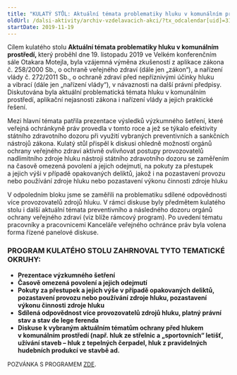```yaml
---
title: "KULATÝ STŮL: Aktuální témata problematiky hluku v komunálním prostředi (Brno)"
oldUrl: /dalsi-aktivity/archiv-vzdelavacich-akci/?tx_odcalendar[uid]=316&cHash=3fb4f042a8251df1297d24dee86b9073
startDate: 2019-11-19
---
```


<p class="align-blok">Cílem kulatého stolu <b>Aktuální témata problematiky hluku
v komunálním prostředí, </b>který proběhl dne<b> </b>19. listopadu 2019 ve Velkém konferenčním sále Otakara Motejla, byla vzájemná výměna zkušeností z aplikace zákona č. 258/2000 Sb., o ochraně
veřejného zdraví (dále jen „zákon“), a nařízení vlády č. 272/2011 Sb., o ochraně zdraví
před nepříznivými účinky hluku a vibrací (dále jen „nařízení vlády“), v návaznosti na další právní
předpisy. Diskutována byla aktuální problematická témata hluku v komunálním prostředí,
aplikační nejasnosti zákona i nařízení vlády a jejich praktické řešení.</p>
<p class="align-blok">Mezi hlavní témata patřila prezentace výsledků výzkumného šetření, které veřejná
ochránkyně práv provedla v tomto roce a jež se týkalo efektivity státního zdravotního dozoru
při využití vybraných preventivních a sankčních nástrojů zákona. Kulatý stůl přispěl k diskusi
ohledně možností orgánů ochrany veřejného zdraví aktivně ovlivňovat postupy provozovatelů
nadlimitního zdroje hluku nástroji státního zdravotního dozoru se zaměřením na časově omezená
povolení a jejich odejmutí, na pokuty za přestupek a jejich výši v případě opakovaných deliktů,
jakož i na pozastavení provozu nebo používání zdroje hluku nebo pozastavení výkonu činnosti
zdroje hluku</p>
<p class="align-blok">V odpoledním bloku jsme se zaměřili na problematiku sdílené odpovědnosti více provozovatelů
zdrojů hluku. V rámci diskuse byly předmětem kulatého stolu i další aktuální témata
preventivního a následného dozoru orgánů ochrany veřejného zdraví (viz blíže rámcový program).
Po uvedení tématu pracovníky a pracovnicemi Kanceláře veřejného ochránce práv byla volena
forma řízené panelové diskuse. </p><h3 class="align-blok">PROGRAM KULATÉHO STOLU ZAHRNOVAL TYTO TEMATICKÉ OKRUHY:</h3><p></p><ul><li><b>Prezentace výzkumného šetření</b></li><li><b>Časově omezená povolení a jejich odejmutí </b></li><li><b>Pokuty za přestupek a jejich výše v případě opakovaných deliktů,
pozastavení provozu nebo používání zdroje hluku, pozastavení výkonu
činnosti zdroje hluku</b></li><li><b>Sdílená odpovědnost více provozovatelů zdrojů hluku, platný právní stav a
stav de lege ferenda </b></li><li><b>Diskuse k vybraným aktuálním tématům ochrany před hlukem
v komunálním prostředí (např. hluk ze střelnic a „sportovních“ letišť, užívání
staveb – hluk z tepelných čerpadel, hluk z pravidelných hudebních produkcí
ve stavbě ad. </b></li></ul><p></p>
<p><span style="font-size: 12.8px;">POZVÁNKA S PROGRAMEM </span><a href="https://www.ochrance.cz/uploads-import/projekt_ESF/00_2019_VA/KULATE_STOLY/11_19_Aktualni_temata_problematiky_hluku/11_19_Aktualni_temata_problematiky_hluku_v_komunalnim_prostredi_POZVANKA.pdf" style="font-size: 12.8px;">ZDE</a>.</p>
